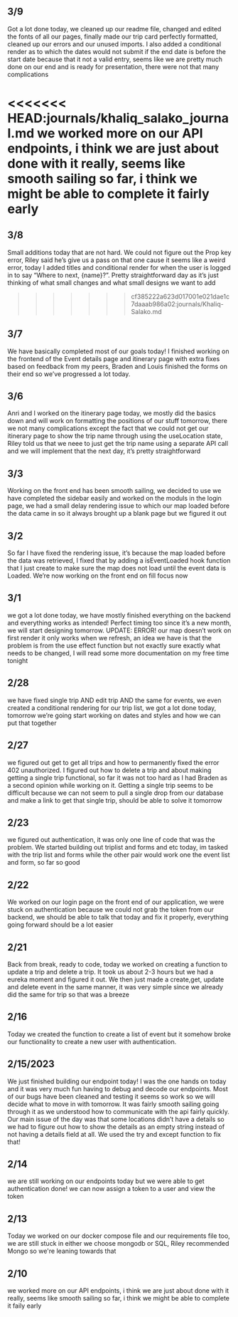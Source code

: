 ## 3/9
Got a lot done today, we cleaned up our readme file, changed and edited the fonts of all our pages, finally made our trip card perfectly formatted, cleaned up our errors and our unused imports. I also added a conditional render as to which the dates would not submit if the end date is before the start date because that it not a valid entry, seems like we are pretty much done on our end and is ready for presentation, there were not that many complications

<<<<<<< HEAD:journals/khaliq_salako_journal.md
we worked more on our API endpoints, i think we are just about done with it really, seems like smooth sailing so far, i think we might be able to complete it fairly early
=======
## 3/8
Small additions today that are not hard. We could not figure out the Prop key error, Riley said he’s give us a pass on that one cause it seems like a weird error, today I added titles and conditional render for when the user is logged in to say “Where to next, {name}?”. Pretty straightforward day as it’s just thinking of what small changes and what small designs we want to add
>>>>>>> cf385222a623d017001e021dae1c7daaab986a02:journals/Khaliq-Salako.md

## 3/7
We have basically completed most of our goals today! I finished working on the frontend of the Event details page and itinerary page with extra fixes based on feedback from my peers, Braden and Louis finished the forms on their end so we’ve progressed a lot today.

## 3/6
Anri and I worked on the itinerary page today, we mostly did the basics down and will work on formatting the positions of our stuff tomorrow, there we not many complications except the fact that we could not get our itinerary page to show the trip name through using the useLocation state, Riley told us that we neee to just get the trip name using a separate API call and we will implement that the next day, it’s pretty straightforward

## 3/3
Working on the front end has been smooth sailing, we decided to use we have completed the sidebar easily and worked on the moduls in the login page, we had a small delay rendering issue to which our map loaded before the data came in so it always brought up a blank page but we figured it out

## 3/2
So far I have fixed the rendering issue, it’s because the map loaded before the data was retrieved, I fixed that by adding a isEventLoaded hook function that I just create to make sure the map does not load until the event data is Loaded. We’re now working on the front end on fill focus now

## 3/1
we got a lot done today, we have mostly finished everything on the backend and everything works as intended! Perfect timing too since it’s a new month, we will start designing tomorrow. UPDATE: ERROR! our map doesn’t work on first render it only works when we refresh, an idea we have is that the problem is from the use effect function but not exactly sure exactly what needs to be changed, I will read some more documentation on my free time tonight

## 2/28
we have fixed single trip AND edit trip AND the same for events, we even created a conditional rendering for our trip list, we got a lot done today, tomorrow we’re going start working on dates and styles and how we can put that together

## 2/27
we figured out get to get all trips and how to permanently fixed the error 402 unauthorized. I figured out how to delete a trip and about making getting a single trip functional, so far it was not too hard as I had Braden as a second opinion while working on it. Getting a single trip seems to be difficult because we can not seem to pull a single drop from our database and make a link to get that single trip, should be able to solve it tomorrow

## 2/23
we figured out authentication, it was only one line of code that was the problem. We started building out triplist and forms and etc today, im tasked with the trip list and forms while the other pair would work one the event list and form, so far so good

## 2/22
We worked on our login page on the front end of our application, we were stuck on authentication because we could not grab the token from our backend, we should be able to talk that today and fix it properly, everything going forward should be a lot easier

## 2/21
Back from break, ready to code, today we worked on creating a function to update a trip and delete a trip. It took us about 2-3 hours but we had a eureka moment and figured it out. We then just made a create,get, update and delete event in the same manner, it was very simple since we already did the same for trip so that was a breeze

## 2/16
Today we created the function to create a list of event but it somehow broke our functionality to create a new user with authentication.

## 2/15/2023
We just finished building our endpoint today! I was the one hands on today and it was very much fun having to debug and decode our endpoints. Most of our bugs have been cleaned and testing it seems so work so we will decide what to move in with tomorrow. It was fairly smooth sailing going through it as we understood how to communicate with the api fairly quickly.
Our main issue of the day was that some locations didn’t have a details so we had to figure out how to show the details as an empty string instead of not having a details field at all. We used the try and except function to fix that!

## 2/14
we are still working on our endpoints today but we were able to get authentication done! we can now assign a token to a user and view the token

## 2/13
Today we worked on our docker compose file and our requirements file too, we are still stuck in either we choose mongodb or SQL, Riley recommended Mongo so we're leaning towards that

## 2/10
we worked more on our API endpoints, i think we are just about done with it really, seems like smooth sailing so far, i think we might be able to complete it faily early
